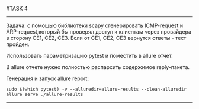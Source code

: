 #TASK 4

*******************************************************************

Задача: с помощью библиотеки scapy сгенерировать ICMP-request и 
ARP-request,который бы проверял доступ к клиентам через провайдера
в сторону CE1, CE2, CE3.
Если от CE1, CE2, CE3 вернутся ответы - тест пройден.

Использовать параметризацию pytest и поместить в allure отчет.

В allure отчете нужно полностью распарсить содержимое reply-пакета.

Генерация и запуск allure report:
```
sudo $(which pytest) -v --alluredir=allure-results --clean-alluredir
allure serve ./allure-results
```


*******************************************************************